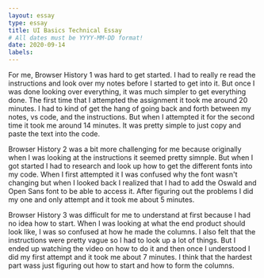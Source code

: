 ```yaml
---
layout: essay
type: essay
title: UI Basics Technical Essay
# All dates must be YYYY-MM-DD format!
date: 2020-09-14
labels:
---
```

For me, Browser History 1 was hard to get started. I had to really re read the instructions and look over my notes before I started to get into it. But once I was done looking over everything, it was much simpler to get everything done. The first time that I attempted the assignment it took me around 20 minutes. I had to kind of get the hang of going back and forth between my notes, vs code, and the instructions. But when I attempted it for the second time it took me around 14 minutes. It was pretty simple to just copy and paste the text into the code.

Browser History 2 was a bit more challenging for me because originally when I was looking at the instructions it seemed pretty simnple. But when I got started I had to research and look up how to get the different fonts into my code. When I first attempted it I was confused why the font wasn't changing but when I looked back I realized that I had to add the Oswald and Open Sans font to be able to access it. After figuring out the problems I did my one and only attempt and it took me about 5 minutes.

Browser History 3 was difficult for me to understand at first because I had no idea how to start. When I was looking at what the end product should look like, I was so confused at how he made the columns. I also felt that the instructions were pretty vague so I had to look up a lot of things. But I ended up watching the video on how to do it and then once I understood I did my first attempt and it took me about 7 minutes. I think that the hardest part wass just figuring out how to start and how to form the columns.

